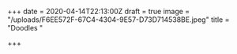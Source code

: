 +++
date = 2020-04-14T22:13:00Z
draft = true
image = "/uploads/F6EE572F-67C4-4304-9E57-D73D714538BE.jpeg"
title = "Doodles "

+++
